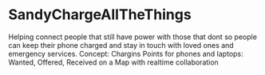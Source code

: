 SandyChargeAllTheThings
=======================

Helping connect people that still have power with those that dont so people can keep their phone charged and stay in touch with loved ones and emergency services. Concept: Chargins Points for phones and laptops: Wanted, Offered, Received on a Map with realtime collaboration